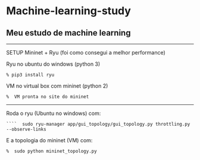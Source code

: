 # Machine-learning-study
## Meu estudo de machine learning
-------------------------------------

SETUP Mininet + Ryu (foi como consegui a melhor performance)

 Ryu no ubuntu do windows (python 3)
 
    % pip3 install ryu
 
 VM no virtual box com mininet (python 2)
 
    %  VM pronta no site do mininet
    
-------------------------------------
 
Roda o ryu (Ubuntu no windows) com:
 
    ````  sudo ryu-manager app/gui_topology/gui_topology.py throttling.py --observe-links
    
E a topologia do mininet (VM) com: 

    %  sudo python mininet_topology.py